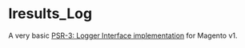 # Iresults_Log

A very basic [PSR-3: Logger Interface implementation](https://www.php-fig.org/psr/psr-3/) for Magento v1.
